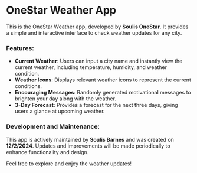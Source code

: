 # OneStar Weather App

This is the OneStar Weather app, developed by **Soulis OneStar**. It provides a simple and interactive interface to check weather updates for any city. 

### Features:
- **Current Weather**: Users can input a city name and instantly view the current weather, including temperature, humidity, and weather condition.
- **Weather Icons**: Displays relevant weather icons to represent the current conditions.
- **Encouraging Messages**: Randomly generated motivational messages to brighten your day along with the weather.
- **3-Day Forecast**: Provides a forecast for the next three days, giving users a glance at upcoming weather.

### Development and Maintenance:
This app is actively maintained by **Soulis Barnes** and was created on **12/2/2024**. Updates and improvements will be made periodically to enhance functionality and design.

Feel free to explore and enjoy the weather updates!

